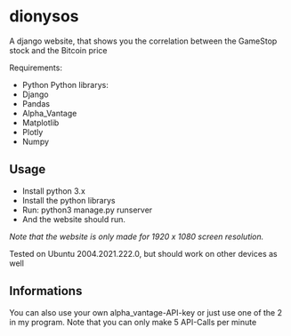 # dionysos
A django website, that shows you the correlation between the GameStop stock and the Bitcoin price

Requirements:
- Python
Python librarys:
- Django
- Pandas
- Alpha_Vantage
- Matplotlib
- Plotly
- Numpy

## Usage

- Install python 3.x
- Install the python librarys
- Run: python3 manage.py runserver
- And the website should run.

*Note that the website is only made for 1920 x 1080 screen resolution.*

Tested on Ubuntu 2004.2021.222.0, but should work on other devices as well

## Informations

You can also use your own alpha_vantage-API-key or just use one of the 2 in my program.
Note that you can only make 5 API-Calls per minute
